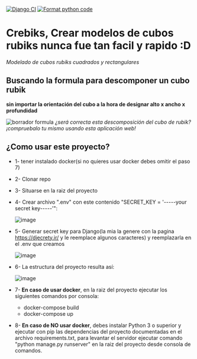 [![Django CI](https://github.com/Wladimir3984/crebiks-rubiks-creator/actions/workflows/django.yml/badge.svg?branch=main)](https://github.com/Wladimir3984/crebiks-rubiks-creator/actions/workflows/django.yml)
[![Format python code](https://github.com/Wladimir3984/crebiks-rubiks-creator/actions/workflows/python_format.yml/badge.svg?branch=main)](https://github.com/Wladimir3984/crebiks-rubiks-creator/actions/workflows/python_format.yml)

# Crebiks,  Crear modelos de cubos rubiks nunca fue tan facil y rapido :D
*Modelado de cubos rubiks cuadrados y rectangulares*

## Buscando la formula para descomponer un cubo rubik 
**sin importar la orientación del cubo a la hora de designar alto x ancho x profundidad**

![borrador formula](https://user-images.githubusercontent.com/83993271/221079805-198cbca4-af83-40e5-a8d5-6241385b6112.jpeg)
*¿será correcta esta descomposición del cubo de rubik? ¡compruebalo tu mismo usando esta aplicación web!*

## ¿Como usar este proyecto?
* 1- tener instalado docker(si no quieres usar docker debes omitir el paso 7)
* 2- Clonar repo
* 3- Situarse en la raiz del proyecto
* 4- Crear archivo ".env" con este contenido "SECRET_KEY = '-----your secret key-----'":
  
  ![image](https://user-images.githubusercontent.com/83993271/219707045-95b78f7a-aba1-4084-a483-f809bee99f47.png)

* 5- Generar secret key para Django(la mia la genere con la pagina https://djecrety.ir/ y le reemplace algunos caracteres) y reemplazarla en el .env que creamos
  
  ![image](https://user-images.githubusercontent.com/83993271/219708376-d7919307-0d48-406c-8e5b-c1a97fd3552b.png)

* 6- La estructura del proyecto resulta así:

  ![image](https://user-images.githubusercontent.com/83993271/219709302-4d6fdadd-d783-44db-a539-e2ac7f9428c7.png)

* 7- **En caso de usar docker**, en la raiz del proyecto ejecutar los siguientes comandos por consola:
  * docker-compose build
  * docker-compose up
  
* 8- **En caso de NO usar docker**, debes instalar Python 3 o superior y ejecutar con pip las dependencias del proyecto documentadas en el archivo requirements.txt, para levantar el servidor ejecutar comando "python manage.py runserver" en la raiz del proyecto desde consola de comandos.
